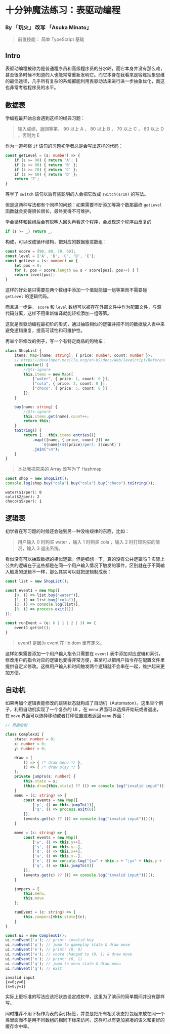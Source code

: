 # 十分钟魔法练习：表驱动编程

### By 「玩火」 改写 「Asuka Minato」

> 前置技能： 简单 TypeScript 基础

## Intro

表驱动编程被称为是普通程序员和高级程序员的分水岭，而它本身并没有那么难，甚至很多时候不知道的人也能常常重新发明它。而它本身在我看来是锻炼抽象思维的最佳途径，几乎所有复杂的系统都能利用表驱动法来进行进一步抽象优化，而这也非常考验程序员的水平。

## 数据表

学编程最开始总会遇到这样的经典习题：

> 输入成绩，返回等第， 90 以上 A ， 80 以上 B ， 70 以上 C ， 60 以上 D ，否则为 E

作为一道考察 `if` 语句的习题初学者总是会写出这样的代码：

```ts
const getLevel = (s: number) => {
    if (s >= 90) { return 'A'; }
    if (s >= 80) { return 'B' };
    if (s >= 70) { return 'C' };
    if (s >= 60) { return 'D' };
    return 'E';
}
```

等学了 `switch` 语句以后有些聪明的人会把它改成 `switch(s/10)` 的写法。

但是这两种写法都有个同样的问题：如果需要不断添加等第个数那最终 `getLevel` 函数就会变得很长很长，最终变得不可维护。

学会循环和数组后会有聪明人回头再看这个程序，会发现这个程序由反复的

<!-- verifier:skip -->
```ts
if (s >= _) return _;
```

构成，可以改成循环结构，把对应的数据塞进数组：

```ts
const score = [90, 80, 70, 60];
const level = ['A', 'B', 'C', 'D', 'E'];
const getLeve = (s: number) => {
    let pos = 0;
    for (; pos < score.length && s < score[pos]; pos++) { }
    return level[pos];
}
```

这样的好处是只需要在两个数组中添加一个值就能加一组等第而不需要碰 `getLevel` 的逻辑代码。

而且进一步讲， `score` 和 `level` 数组可以被存在外部文件中作为配置文件，与源代码分离，这样不用重新编译就能轻松添加一组等第。

这就是表驱动编程最初阶的形式，通过抽取相似的逻辑并把不同的数据放入表中来避免逻辑重复，提高可读性和可维护性。

再举个带修改的例子，写一个有特定商品的购物车：

<!-- verifier:prepend-to-following -->
<!-- #ShopList -->
```ts
class ShopList {
    items: Map<[name: string], { price: number, count: number }>;
    // https://developer.mozilla.org/en-US/docs/Web/JavaScript/Reference/Global_Objects/Map#cloning_and_merging_maps
    constructor() {
        //@ts-ignore
        this.items = new Map([
            ["water", { price: 1, count: 0 }],
            ["cola", { price: 2, count: 0 }],
            ["choco", { price: 5, count: 0 }]
        ]);
    }

    buy(name: string) {
        //@ts-ignore
        this.items.get(name).count++;
        return this;
    }
    toString() {
        return [...this.items.entries()]
            .map(([name, { price, count }]) =>
                `${name}($${price}/per): ${count}`)
            .join("\n");
    }
}
```

> 本处我把原来的 Array 改写为了 Hashmap

<!-- #shop -->
```ts
const shop = new ShopList();
console.log(shop.buy("cola").buy("cola").buy("choco").toString());
```

<!-- #shop-output -->
```
water($1/per): 0
cola($2/per): 2
choco($5/per): 1
```

## 逻辑表

初学者在写习题的时候还会碰到另一种没啥规律的东西，比如：

> 用户输入 0 时购买 water ，输入 1 时购买 cola ，输入 2 时打印购买的情况，输入 3 退出系统。

看似没有可以抽取数据的相似逻辑。但是细想一下，真的没有公共逻辑吗？实际上公共的逻辑在于这些都是在同一个用户输入情况下触发的事件，区别就在于不同输入触发的逻辑不一样，那么其实可以就把逻辑制成表：

<!-- verifier:prepend-id-to-following:ShopList -->
```ts
const list = new ShopList();

const event1 = new Map([
    [0, () => list.buy("water")],
    [1, () => list.buy("cola")],
    [2, () => console.log(list)],
    [3, () => process.exit(1)]
]);

const runEvent = (e: 0 | 1 | 2 | 3) => {
    event1.get(e)();
}
```

> event1 是因为 event 在 lib dom 里有定义。

这样如果需要添加一个用户输入指令只需要在 `event1` 表中添加对应逻辑和索引，修改用户的指令对应的逻辑也变得非常方便，甚至可以把用户指令存在配置文件里提供自定义修改。这样用户输入和时间触发两个逻辑就不会串在一起，维护起来更加方便。

## 自动机

如果再加个逻辑表能修改的跳转状态就构成了自动机（Automaton）。这里举个例子，利用自动机实现了一个复杂的 UI ，在 `menu` 界面可以选择开始玩或者退出，在 `move` 界面可以选择移动或者打印位置或者返回 `menu` 界面：

<!-- verifier:prepend-to-following -->
```ts
// 界面绘制

class ComplexUI {
    state: number = 0;
    x: number = 0;
    y: number = 0;

    draw = [
        () => { /* draw menu */ },
        () => { /* draw play */ }
    ];
    private jumpTo(s: number) {
        this.state = s;
        (this.draw[this.state] ?? (() => console.log("invalid input")))();
    }
    menu = (c: string) => {
        const events = new Map([
            ['p', () => this.jumpTo(1)],
            ['q', () => process.exit(0)]
        ]);
        (events.get(c) ?? (() => console.log("invalid input")))();
    }

    move = (c: string) => {
        const events = new Map([
            ['w', () => this.y++],
            ['s', () => this.y--],
            ['d', () => this.x++],
            ['a', () => this.x--],
            ['e', () => console.log("{x=" + this.x + ";y=" + this.y + "}")],
            ['q', () => this.jumpTo(0)]
        ]);
        (events.get(c) ?? (() => console.log("invalid input")))();
    }

    jumpers = [
        this.menu,
        this.move
    ];

    runEvent = (c: string) => {
        this.jumpers[this.state](c);
    }
}
```
<!-- #table -->
```ts
const ui = new ComplexUI();
ui.runEvent('a'); // print: invalid key
ui.runEvent('p'); // jump to gameplay state & draw move
ui.runEvent('e'); // print: (0, 0)
ui.runEvent('w'); // coord changed to (0, 1) & draw move
ui.runEvent('e'); // print: (0, 1)
ui.runEvent('q'); // jump to menu state & draw menu
ui.runEvent('q'); // exit
```

<!-- #table-output -->
```
invalid input
{x=0;y=0}
{x=0;y=1}
```

实际上更标准的写法应该把状态设定成枚举，这里为了演示的简单期间并没有那样写。

同时推荐不用下标作为表的索引标签，并总是把所有相关状态打包起来放在同一个类里面而不是用不同数组的相同下标来访问，这样可以有更加紧凑的语义和更好的缓存命中率。
